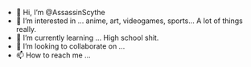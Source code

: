 - 👋 Hi, I’m @AssassinScythe
- 👀 I’m interested in ... anime, art, videogames, sports... A lot of things really.
- 🌱 I’m currently learning ... High school shit.
- 💞️ I’m looking to collaborate on ...
- 📫 How to reach me ...

<!---
AssassinScythe/AssassinScythe is a ✨ special ✨ repository because its `README.md` (this file) appears on your GitHub profile.
You can click the Preview link to take a look at your changes.
--->
